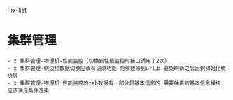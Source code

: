 Fix-list
 # 集群管理
    - x 集群管理-物理机-性能监控（切换到性能监控时接口调用了2次）
    - x 集群管理-侧边栏数据切换应该有记录功能 将参数带到url上 避免刷新之后回到初始化模块层
    - x 集群管理-物理机 性能监控的tab数据有一部分是基本信息的 需要抽离到基本信息模块 应该满足条件渲染
    